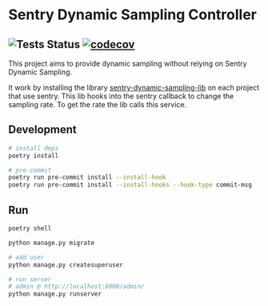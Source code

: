 # Sentry Dynamic Sampling Controller

![Tests Status](https://github.com/SpikeeLabs/sentry-dynamic-sampling-controller/actions/workflows/.github/workflows/tests.yml/badge.svg)
[![codecov](https://codecov.io/gh/SpikeeLabs/sentry-dynamic-sampling-controller/branch/main/graph/badge.svg?token=JS0XEL56JT)](https://codecov.io/gh/SpikeeLabs/sentry-dynamic-sampling-controller)
---

This project aims to provide dynamic sampling without relying on Sentry Dynamic Sampling.


It work by installing the library [sentry-dynamic-sampling-lib](https://github.com/SpikeeLabs/sentry-dynamic-sampling-lib) on each project that use sentry. This lib hooks into the sentry callback to change the sampling rate. To get the rate the lib calls this service.




## Development
```bash
# install deps
poetry install

# pre-commit
poetry run pre-commit install --install-hook
poetry run pre-commit install --install-hooks --hook-type commit-msg
```


## Run
```bash
poetry shell

python manage.py migrate

# add user
python manage.py createsuperuser

# run server
# admin @ http://localhost:8000/admin/
python manage.py runserver

```
